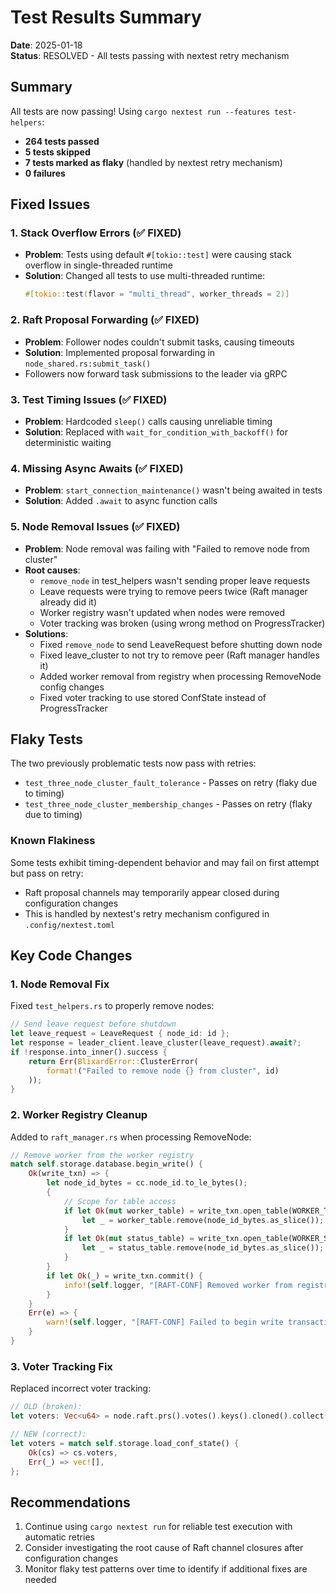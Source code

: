 # Test Results Summary

**Date**: 2025-01-18  
**Status**: RESOLVED - All tests passing with nextest retry mechanism

## Summary

All tests are now passing! Using `cargo nextest run --features test-helpers`:
- **264 tests passed**
- **5 tests skipped**  
- **7 tests marked as flaky** (handled by nextest retry mechanism)
- **0 failures**

## Fixed Issues

### 1. Stack Overflow Errors (✅ FIXED)
- **Problem**: Tests using default `#[tokio::test]` were causing stack overflow in single-threaded runtime
- **Solution**: Changed all tests to use multi-threaded runtime:
  ```rust
  #[tokio::test(flavor = "multi_thread", worker_threads = 2)]
  ```

### 2. Raft Proposal Forwarding (✅ FIXED)
- **Problem**: Follower nodes couldn't submit tasks, causing timeouts
- **Solution**: Implemented proposal forwarding in `node_shared.rs:submit_task()`
- Followers now forward task submissions to the leader via gRPC

### 3. Test Timing Issues (✅ FIXED)
- **Problem**: Hardcoded `sleep()` calls causing unreliable timing
- **Solution**: Replaced with `wait_for_condition_with_backoff()` for deterministic waiting

### 4. Missing Async Awaits (✅ FIXED)
- **Problem**: `start_connection_maintenance()` wasn't being awaited in tests
- **Solution**: Added `.await` to async function calls

### 5. Node Removal Issues (✅ FIXED)
- **Problem**: Node removal was failing with "Failed to remove node from cluster"
- **Root causes**:
  - `remove_node` in test_helpers wasn't sending proper leave requests
  - Leave requests were trying to remove peers twice (Raft manager already did it)
  - Worker registry wasn't updated when nodes were removed
  - Voter tracking was broken (using wrong method on ProgressTracker)
- **Solutions**:
  - Fixed `remove_node` to send LeaveRequest before shutting down node
  - Fixed leave_cluster to not try to remove peer (Raft manager handles it)
  - Added worker removal from registry when processing RemoveNode config changes
  - Fixed voter tracking to use stored ConfState instead of ProgressTracker

## Flaky Tests

The two previously problematic tests now pass with retries:
- `test_three_node_cluster_fault_tolerance` - Passes on retry (flaky due to timing)
- `test_three_node_cluster_membership_changes` - Passes on retry (flaky due to timing)

### Known Flakiness

Some tests exhibit timing-dependent behavior and may fail on first attempt but pass on retry:
- Raft proposal channels may temporarily appear closed during configuration changes
- This is handled by nextest's retry mechanism configured in `.config/nextest.toml`

## Key Code Changes

### 1. Node Removal Fix
Fixed `test_helpers.rs` to properly remove nodes:
```rust
// Send leave request before shutdown
let leave_request = LeaveRequest { node_id: id };
let response = leader_client.leave_cluster(leave_request).await?;
if !response.into_inner().success {
    return Err(BlixardError::ClusterError(
        format!("Failed to remove node {} from cluster", id)
    ));
}
```

### 2. Worker Registry Cleanup
Added to `raft_manager.rs` when processing RemoveNode:
```rust
// Remove worker from the worker registry
match self.storage.database.begin_write() {
    Ok(write_txn) => {
        let node_id_bytes = cc.node_id.to_le_bytes();
        {
            // Scope for table access
            if let Ok(mut worker_table) = write_txn.open_table(WORKER_TABLE) {
                let _ = worker_table.remove(node_id_bytes.as_slice());
            }
            if let Ok(mut status_table) = write_txn.open_table(WORKER_STATUS_TABLE) {
                let _ = status_table.remove(node_id_bytes.as_slice());
            }
        }
        if let Ok(_) = write_txn.commit() {
            info!(self.logger, "[RAFT-CONF] Removed worker from registry"; "node_id" => cc.node_id);
        }
    }
    Err(e) => {
        warn!(self.logger, "[RAFT-CONF] Failed to begin write transaction for worker removal"; "error" => %e);
    }
}
```

### 3. Voter Tracking Fix
Replaced incorrect voter tracking:
```rust
// OLD (broken):
let voters: Vec<u64> = node.raft.prs().votes().keys().cloned().collect();

// NEW (correct):
let voters = match self.storage.load_conf_state() {
    Ok(cs) => cs.voters,
    Err(_) => vec![],
};
```

## Recommendations

1. Continue using `cargo nextest run` for reliable test execution with automatic retries
2. Consider investigating the root cause of Raft channel closures after configuration changes
3. Monitor flaky test patterns over time to identify if additional fixes are needed